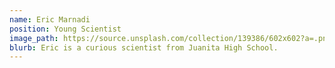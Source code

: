 ```yaml
---
name: Eric Marnadi
position: Young Scientist
image_path: https://source.unsplash.com/collection/139386/602x602?a=.png
blurb: Eric is a curious scientist from Juanita High School.
---
```

